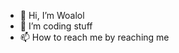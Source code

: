 - 👋 Hi, I’m Woalol
- 🌱 I’m coding stuff
- 📫 How to reach me by reaching me

<!---
Woalol is a human
--->
